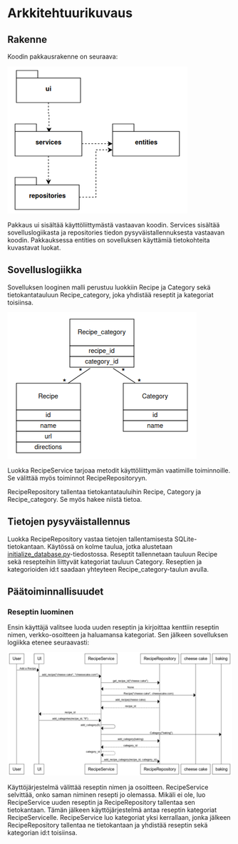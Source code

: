 # Arkkitehtuurikuvaus

## Rakenne

Koodin pakkausrakenne on seuraava:

![arkkitehtuuri-pakkaus](./kuvat/arkkitehtuuri-pakkaus.png)

Pakkaus ui sisältää käyttöliittymästä vastaavan koodin.
Services sisältää sovelluslogiikasta ja repositories tiedon pysyväistallennuksesta vastaavan koodin.
Pakkauksessa entities on sovelluksen käyttämiä tietokohteita kuvastavat luokat.

## Sovelluslogiikka

Sovelluksen looginen malli perustuu luokkiin Recipe ja Category
sekä tietokantatauluun Recipe_category, joka yhdistää reseptit ja kategoriat toisiinsa.

![arkkitehtuuri](./kuvat/arkkitehtuuri.png)

Luokka RecipeService tarjoaa metodit käyttöliittymän vaatimille toiminnoille.
Se välittää myös toiminnot RecipeRepositoryyn.

RecipeRepository tallentaa tietokantatauluihin Recipe, Category ja Recipe_category.
Se myös hakee niistä tietoa.

## Tietojen pysyväistallennus

Luokka RecipeRepository vastaa tietojen tallentamisesta SQLite-tietokantaan.
Käytössä on kolme taulua,
jotka alustetaan [initialize_database.py](https://github.com/annehavunen/ot-harjoitustyo/blob/master/src/initialize_database.py)-tiedostossa.
Reseptit tallennetaan tauluun Recipe sekä resepteihin liittyvät kategoriat tauluun Category.
Reseptien ja kategorioiden id:t saadaan yhteyteen Recipe_category-taulun avulla.

## Päätoiminnallisuudet

### Reseptin luominen

Ensin käyttäjä valitsee luoda uuden reseptin ja kirjoittaa kenttiin reseptin nimen, verkko-osoitteen ja haluamansa kategoriat.
Sen jälkeen sovelluksen logiikka etenee seuraavasti:

![sekvenssi-reseptin-lisaaminen](./kuvat/sekvenssi-reseptin-lisaaminen.png)

Käyttöjärjestelmä välittää reseptin nimen ja osoitteen.
RecipeService selvittää, onko saman niminen resepti jo olemassa.
Mikäli ei ole, luo RecipeService uuden reseptin ja RecipeRepository tallentaa sen tietokantaan.
Tämän jälkeen käyttöjärjestelmä antaa reseptin kategoriat RecipeServicelle.
RecipeService luo kategoriat yksi kerrallaan, jonka jälkeen
RecipeRepository tallentaa ne tietokantaan
ja yhdistää reseptin sekä kategorian id:t toisiinsa.
